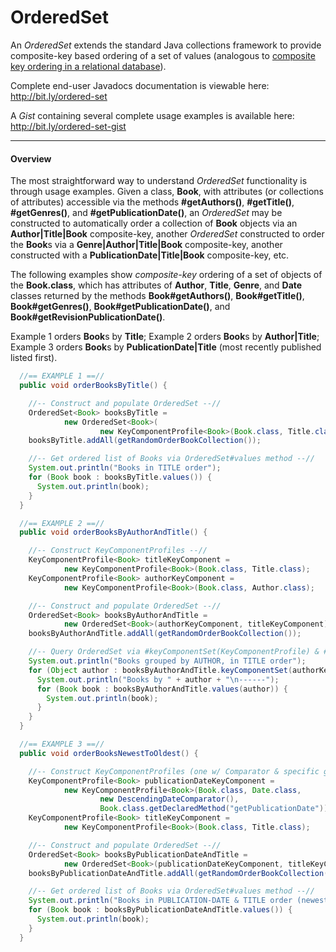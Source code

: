 # OrderedSet
An <i>OrderedSet</i> extends the standard Java collections framework to provide composite-key based ordering of a set of values (analogous to <a href="https://www.techopedia.com/definition/6572/composite-key" target="_blank">composite key ordering in a relational database</a>).

Complete end-user Javadocs documentation is viewable here: http://bit.ly/ordered-set

A *Gist* containing several complete usage examples is available here: http://bit.ly/ordered-set-gist

---
#### Overview
The most straightforward way to understand *OrderedSet* functionality is through usage examples. Given a class, **Book**, with attributes (or collections of attributes) accessible via the methods **#getAuthors()**, **#getTitle()**, **#getGenres()**, and **#getPublicationDate()**, an *OrderedSet* may be constructed to automatically order a collection of **Book** objects via an **Author|Title|Book** composite-key, another <i>OrderedSet</i> constructed to order the **Book**s via a **Genre|Author|Title|Book** composite-key, another constructed with a **PublicationDate|Title|Book** composite-key, etc.

The following examples show *composite-key* ordering of a set of objects of the **Book.class**, which has attributes of **Author**, **Title**, **Genre**, and **Date** classes returned by the methods **Book#getAuthors()**, **Book#getTitle()**, **Book#getGenres()**, **Book#getPublicationDate()**, and **Book#getRevisionPublicationDate()**.

Example 1 orders **Book**s by **Title**; Example 2 orders **Book**s by **Author|Title**; Example 3 orders **Book**s by **PublicationDate|Title** (most recently published listed first).

```java
  //== EXAMPLE 1 ==//
  public void orderBooksByTitle() {

    //-- Construct and populate OrderedSet --//
    OrderedSet<Book> booksByTitle =
            new OrderedSet<Book>(
                    new KeyComponentProfile<Book>(Book.class, Title.class));
    booksByTitle.addAll(getRandomOrderBookCollection());

    //-- Get ordered list of Books via OrderedSet#values method --//
    System.out.println("Books in TITLE order");
    for (Book book : booksByTitle.values()) {
      System.out.println(book);
    }
  }

  //== EXAMPLE 2 ==//
  public void orderBooksByAuthorAndTitle() {

    //-- Construct KeyComponentProfiles --//
    KeyComponentProfile<Book> titleKeyComponent =
            new KeyComponentProfile<Book>(Book.class, Title.class);
    KeyComponentProfile<Book> authorKeyComponent =
            new KeyComponentProfile<Book>(Book.class, Author.class);

    //-- Construct and populate OrderedSet --//
    OrderedSet<Book> booksByAuthorAndTitle =
            new OrderedSet<Book>(authorKeyComponent, titleKeyComponent);
    booksByAuthorAndTitle.addAll(getRandomOrderBookCollection());

    //-- Query OrderedSet via #keyComponentSet(KeyComponentProfile) & #values(Object) methods --//
    System.out.println("Books grouped by AUTHOR, in TITLE order");
    for (Object author : booksByAuthorAndTitle.keyComponentSet(authorKeyComponent)) {
      System.out.println("Books by " + author + "\n------");
      for (Book book : booksByAuthorAndTitle.values(author)) {
        System.out.println(book);
      }
    }
  }

  //== EXAMPLE 3 ==//
  public void orderBooksNewestToOldest() {

    //-- Construct KeyComponentProfiles (one w/ Comparator & specific get-method specified) --//
    KeyComponentProfile<Book> publicationDateKeyComponent =
            new KeyComponentProfile<Book>(Book.class, Date.class,
                    new DescendingDateComparator(),
                    Book.class.getDeclaredMethod("getPublicationDate"));
    KeyComponentProfile<Book> titleKeyComponent =
            new KeyComponentProfile<Book>(Book.class, Title.class);

    //-- Construct and populate OrderedSet --//
    OrderedSet<Book> booksByPublicationDateAndTitle =
            new OrderedSet<Book>(publicationDateKeyComponent, titleKeyComponent);
    booksByPublicationDateAndTitle.addAll(getRandomOrderBookCollection());

    //-- Get ordered list of Books via OrderedSet#values method --//
    System.out.println("Books in PUBLICATION-DATE & TITLE order (newest first)");
    for (Book book : booksByPublicationDateAndTitle.values()) {
      System.out.println(book);
    }
  }
```
